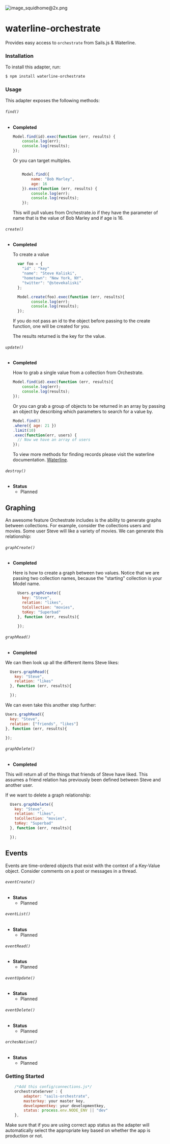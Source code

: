 ![image_squidhome@2x.png](http://i.imgur.com/RIvu9.png)

# waterline-orchestrate

Provides easy access to `orchestrate` from Sails.js & Waterline.

### Installation

To install this adapter, run:

```sh
$ npm install waterline-orchestrate
```




### Usage

This adapter exposes the following methods:

###### `find()`

+ **Completed**
    ```javascript
    Model.find(id).exec(function (err, results) {
        console.log(err);
        console.log(results);
    });
    ```
    Or you can target multiples.
    ```javascript

        Model.find({
            name: "Bob Marley",
            age: 16
        }).exec(function (err, results) {
            console.log(err);
            console.log(results);
        });

    ```
    This will pull values from Orchestrate.io if they have the parameter of name
    that is the value of Bob Marley and if age is 16.

###### `create()`

+ **Completed**

    To create a value

    ```javascript
      var foo = {
        "id" : "key"
        "name": "Steve Kaliski",
        "hometown": "New York, NY",
        "twitter": "@stevekaliski"
      };

      Model.create(foo).exec(function (err, results){
            console.log(err);
            console.log(results);
      });
    ```

    If you do not pass an id to the object before passing to the create
    function, one will be created for you.

    The results returned is the key for the value.

###### `update()`

+ **Completed**

    How to grab a single value from a collection from Orchestrate.

    ```javascript
    Model.find(id).exec(function (err, results){
        console.log(err);
        console.log(results);
    });
    ```

    Or you can grab a group of objects to be returned in an array by passing an
    object by describing which parameters to search for a value by.

    ```javascript
    Model.find()
    .where({ age: 21 })
    .limit(10)
    .exec(function(err, users) {
      // Now we have an array of users
    });
    ```

    To view more methods for finding records please visit the waterline
    documentation. [Waterline](https://github.com/balderdashy/waterline).
###### `destroy()`

+ **Status**
  + Planned

## Graphing

An awesome feature Orchestrate includes is the ability to
generate graphs between collections. For example,
consider the collections users and movies. Some user
Steve will like a variety of movies. We can generate this
relationship:

###### `graphCreate()`

+ **Completed**

  Here is how to create a graph between two values. Notice
  that we are passing two collection names, because the "starting"
  collection is your Model name.

  ```javascript
    Users.graphCreate({
      key: "Steve",
      relation: "likes",
      toCollection: "movies",
      toKey: "Superbad"
    }, function (err, results){

    });
  ```

###### `graphRead()`

+ **Completed**

We can then look up all the different items Steve likes:
  ```javascript
    Users.graphRead({
      key: "Steve",
      relation: "likes"
    }, function (err, results){

    });
  ```
We can even take this another step further:
  ```javascript
  Users.graphRead({
    key: "Steve",
    relation: ["friends", "likes"]
  }, function (err, results){

  });
  ```
###### `graphDelete()`
+ **Completed**

This will return all of the things that friends of Steve have liked. This assumes a friend relation has previously been defined between Steve and another user.

If we want to delete a graph relationship:
  ```javascript
    Users.graphDelete({
      key: "Steve",
      relation: "likes",
      toCollection: "movies",
      toKey: "Superbad"
    }, function (err, results){

    });
  ```
## Events

  Events are time-ordered objects that exist with the context of a Key-Value object. Consider comments on a post or messages in a thread.

###### `eventCreate()`

+ **Status**
  + Planned

###### `eventList()`

+ **Status**
  + Planned

###### `eventRead()`

+ **Status**
  + Planned

###### `eventUpdate()`

+ **Status**
  + Planned

###### `eventDelete()`

+ **Status**
  + Planned

###### `orchesNative()`

+ **Status**
  + Planned

### Getting Started
```javascript
    /*Add this config/connections.js*/
    orchestrateServer : {
        adapter: "sails-orchestrate",
        masterkey: your master key,
        developmentkey: your developmentkey,
        status: process.env.NODE_ENV || "dev"
    },
```
Make sure that if you are using correct app status as the adapter
will automatically select the appropriate key based on whether the app
is production or not.
